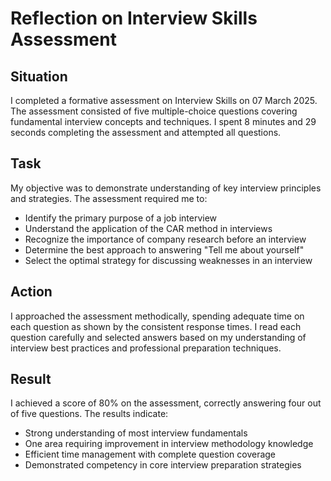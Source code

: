 # Reflection on Interview Skills Assessment

## Situation
I completed a formative assessment on Interview Skills on 07 March 2025. The assessment consisted of five multiple-choice questions covering fundamental interview concepts and techniques. I spent 8 minutes and 29 seconds completing the assessment and attempted all questions.

## Task
My objective was to demonstrate understanding of key interview principles and strategies. The assessment required me to:
- Identify the primary purpose of a job interview
- Understand the application of the CAR method in interviews
- Recognize the importance of company research before an interview
- Determine the best approach to answering "Tell me about yourself"
- Select the optimal strategy for discussing weaknesses in an interview

## Action
I approached the assessment methodically, spending adequate time on each question as shown by the consistent response times. I read each question carefully and selected answers based on my understanding of interview best practices and professional preparation techniques.

## Result
I achieved a score of 80% on the assessment, correctly answering four out of five questions. The results indicate:
- Strong understanding of most interview fundamentals
- One area requiring improvement in interview methodology knowledge
- Efficient time management with complete question coverage
- Demonstrated competency in core interview preparation strategies


